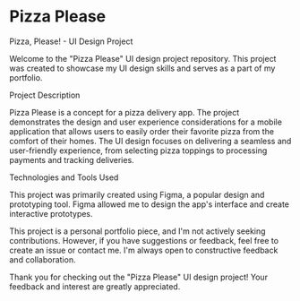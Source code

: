 # Pizza Please
Pizza, Please! - UI Design Project

Welcome to the "Pizza Please" UI design project repository. This project was created to showcase my UI design skills and serves as a part of my portfolio.


Project Description

Pizza Please is a concept for a pizza delivery app. The project demonstrates the design and user experience considerations for a mobile application that allows users to easily order their favorite pizza from the comfort of their homes. The UI design focuses on delivering a seamless and user-friendly experience, from selecting pizza toppings to processing payments and tracking deliveries.


Technologies and Tools Used

This project was primarily created using Figma, a popular design and prototyping tool. Figma allowed me to design the app's interface and create interactive prototypes.


This project is a personal portfolio piece, and I'm not actively seeking contributions. However, if you have suggestions or feedback, feel free to create an issue or contact me. I'm always open to constructive feedback and collaboration. 

Thank you for checking out the "Pizza Please" UI design project! Your feedback and interest are greatly appreciated.

